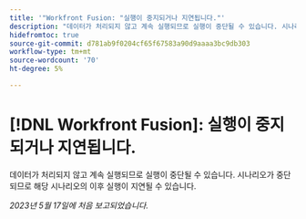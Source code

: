 ```yaml
---
title: '"Workfront Fusion: "실행이 중지되거나 지연됩니다."'
description: "데이터가 처리되지 않고 계속 실행되므로 실행이 중단될 수 있습니다. 시나리오가 중단되었으므로 해당 시나리오의 이후 실행이 지연될 수 있습니다."
hidefromtoc: true
source-git-commit: d781ab9f0204cf65f67583a90d9aaaa3bc9db303
workflow-type: tm+mt
source-wordcount: '70'
ht-degree: 5%

---
```



# [!DNL Workfront Fusion]: 실행이 중지되거나 지연됩니다.

데이터가 처리되지 않고 계속 실행되므로 실행이 중단될 수 있습니다. 시나리오가 중단되므로 해당 시나리오의 이후 실행이 지연될 수 있습니다.

_2023년 5월 17일에 처음 보고되었습니다._

